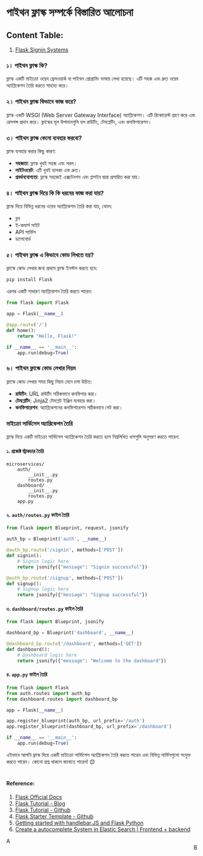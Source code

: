 
# পাইথন ফ্লাস্ক সম্পর্কে বিস্তারিত আলোচনা

## Content Table:
1. [Flask Signin Systems](https://github.com/SumonPaul18/flask-signup-signin-systems)

### ১। পাইথন ফ্লাস্ক কি?
ফ্লাস্ক একটি মাইক্রো ওয়েব ফ্রেমওয়ার্ক যা পাইথন প্রোগ্রামিং ভাষায় লেখা হয়েছে। এটি সহজ এবং দ্রুত ওয়েব অ্যাপ্লিকেশন তৈরি করতে সাহায্য করে।

### ২। পাইথন ফ্লাস্ক কিভাবে কাজ করে?
ফ্লাস্ক একটি WSGI (Web Server Gateway Interface) অ্যাপ্লিকেশন। এটি রিকোয়েস্ট গ্রহণ করে এবং রেসপন্স প্রদান করে। ফ্লাস্কের মূল উপাদানগুলি হল রাউটিং, টেমপ্লেটিং, এবং কনফিগারেশন।

### ৩। পাইথন ফ্লাস্ক কেনো ব্যবহার করবো?
ফ্লাস্ক ব্যবহার করার কিছু কারণ:
- **সহজতা**: ফ্লাস্ক খুবই সহজ এবং সরল।
- **লাইটওয়েট**: এটি খুবই হালকা এবং দ্রুত।
- **প্রবর্ধনযোগ্যতা**: ফ্লাস্ক সহজেই এক্সটেনশন এবং প্লাগইন দ্বারা প্রসারিত করা যায়।

### ৪। পাইথন ফ্লাস্ক দিয়ে কি কি ধরনের কাজ করা যায়?
ফ্লাস্ক দিয়ে বিভিন্ন ধরনের ওয়েব অ্যাপ্লিকেশন তৈরি করা যায়, যেমন:
- ব্লগ
- ই-কমার্স সাইট
- API সার্ভিস
- ড্যাশবোর্ড

### ৫। পাইথন ফ্লাস্ক এ কিভাবে কোড লিখতে হয়?
ফ্লাস্কে কোড লেখার জন্য প্রথমে ফ্লাস্ক ইনস্টল করতে হবে:
```bash
pip install Flask
```
এরপর একটি সাধারণ অ্যাপ্লিকেশন তৈরি করতে পারেন:
```python
from flask import Flask

app = Flask(__name__)

@app.route('/')
def home():
    return "Hello, Flask!"

if __name__ == '__main__':
    app.run(debug=True)
```

### ৬। পাইথন ফ্লাস্কে কোড লেখার নিয়ম
ফ্লাস্কে কোড লেখার সময় কিছু নিয়ম মেনে চলা উচিত:
- **রাউটিং**: URL রাউটিং সঠিকভাবে কনফিগার করা।
- **টেমপ্লেটিং**: Jinja2 টেমপ্লেট ইঞ্জিন ব্যবহার করা।
- **কনফিগারেশন**: অ্যাপ্লিকেশনের কনফিগারেশন সঠিকভাবে সেট করা।

### মাইক্রো সার্ভিসেস অ্যাপ্লিকেশন তৈরি
ফ্লাস্ক দিয়ে একটি মাইক্রো সার্ভিসেস অ্যাপ্লিকেশন তৈরি করতে হলে নিম্নলিখিত ধাপগুলি অনুসরণ করতে পারেন:

#### ১. প্রজেক্ট স্ট্রাকচার তৈরি
```plaintext
microservices/
    auth/
        __init__.py
        routes.py
    dashboard/
        __init__.py
        routes.py
    app.py
```

#### ২. `auth/routes.py` ফাইল তৈরি
```python
from flask import Blueprint, request, jsonify

auth_bp = Blueprint('auth', __name__)

@auth_bp.route('/signin', methods=['POST'])
def signin():
    # Signin logic here
    return jsonify({"message": "Signin successful"})

@auth_bp.route('/signup', methods=['POST'])
def signup():
    # Signup logic here
    return jsonify({"message": "Signup successful"})
```

#### ৩. `dashboard/routes.py` ফাইল তৈরি
```python
from flask import Blueprint, jsonify

dashboard_bp = Blueprint('dashboard', __name__)

@dashboard_bp.route('/dashboard', methods=['GET'])
def dashboard():
    # Dashboard logic here
    return jsonify({"message": "Welcome to the dashboard"})
```

#### ৪. `app.py` ফাইল তৈরি
```python
from flask import Flask
from auth.routes import auth_bp
from dashboard.routes import dashboard_bp

app = Flask(__name__)

app.register_blueprint(auth_bp, url_prefix='/auth')
app.register_blueprint(dashboard_bp, url_prefix='/dashboard')

if __name__ == '__main__':
    app.run(debug=True)
```

এইভাবে আপনি ফ্লাস্ক দিয়ে একটি মাইক্রো সার্ভিসেস অ্যাপ্লিকেশন তৈরি করতে পারেন এবং বিভিন্ন সার্ভিসগুলো সংযুক্ত করতে পারেন। কোনো প্রশ্ন থাকলে জানাতে পারেন! 😊

#
#### Reference:
1. [Flask Official Docs](https://flask.palletsprojects.com/)
2. [Flask Tutorial - Blog](https://www.geeksforgeeks.org/flask-tutorial/)
3. [Flask Tutorial - Github](https://github.com/app-generator/tutorial-flask/tree/main)
4. [Flask Starter Template - Github](https://github.com/ksh7/flask-starter.git)
5. [Getting started with handlebar.JS and Flask Python](https://www.youtube.com/watch?v=mAivEV6qSLg)
6. [Create a autocomplete System in Elastic Search | Frontend + backend](https://www.youtube.com/watch?v=gDOu_Su1GqY)

<div align="left">
A
</div>
<div align="right">
B
</div>
